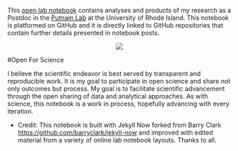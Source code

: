 
This [open lab notebook](https://fscucchia-labnotebooks.github.io/FScucchia_Putnam_Lab_Notebook/) contains analyses and products of my research as a Postdoc in the [Putnam Lab](https://putnamlab.com/) at the University of Rhode Island.
This notebook is platformed on GitHub and it is directly linked to GitHub repositories that contain further details presented in notebook posts. 

<p align="center">
  <img src="https://github.com/FScucchia-LabNotebooks/FScucchia_Putnam_Lab_Notebook/blob/master/images/Sty.gif?raw=true" />
</p>

#Open For Science

I believe the scientific endeavor is best served by transparent and reproducible work. It is my goal to participate in open science and share not only outcomes but process.
My goal is to facilitate scientific advancement through the open sharing of data and analytical approaches. As with science, this notebook is a work in process, hopefully advancing with every iteration. 

* Credit: This notebook is built with Jekyll Now forked from Barry Clark https://github.com/barryclark/jekyll-now and improved with edited material from a variety of online lab notebook layouts. Thanks to all. 
